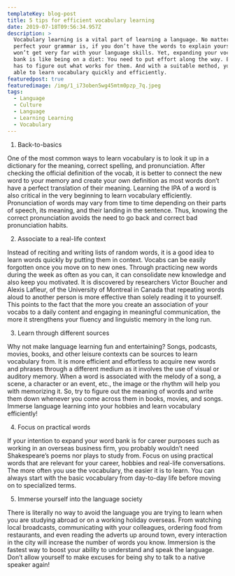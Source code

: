 ```yaml
---
templateKey: blog-post
title: 5 tips for efficient vocabulary learning
date: 2019-07-18T09:56:34.957Z
description: >
  Vocabulary learning is a vital part of learning a language. No matter how
  perfect your grammar is, if you don’t have the words to explain yourself, you
  won’t get very far with your language skills. Yet, expanding your vocabulary
  bank is like being on a diet: You need to put effort along the way. Everyone
  has to figure out what works for them. And with a suitable method, you will be
  able to learn vocabulary quickly and efficiently.
featuredpost: true
featuredimage: /img/1_i73oben5wg45mtm0pzp_7q.jpeg
tags:
  - Language
  - Culture
  - Language
  - Learning Learning
  - Vocabulary
---
```

1. Back-to-basics

One of the most common ways to learn vocabulary is to look it up in a dictionary for the meaning, correct spelling, and pronunciation. After checking the official definition of the vocab, it is better to connect the new word to your memory and create your own definition as most words don’t have a perfect translation of their meaning. Learning the IPA of a word is also critical in the very beginning to learn vocabulary efficiently. Pronunciation of words may vary from time to time depending on their parts of speech, its meaning, and their landing in the sentence. Thus, knowing the correct pronunciation avoids the need to go back and correct bad pronunciation habits.

 

2. Associate to a real-life context

Instead of reciting and writing lists of random words, it is a good idea to learn words quickly by putting them in context. Vocabs can be easily forgotten once you move on to new ones. Through practicing new words during the week as often as you can, it can consolidate new knowledge and also keep you motivated. It is discovered by researchers Victor Boucher and Alexis Lafleur, of the University of Montreal in Canada that repeating words aloud to another person is more effective than solely reading it to yourself. This points to the fact that the more you create an association of your vocabs to a daily content and engaging in meaningful communication, the more it strengthens your fluency and linguistic memory in the long run.

 

3. Learn through different sources

Why not make language learning fun and entertaining? Songs, podcasts, movies, books, and other leisure contexts can be sources to learn vocabulary from. It is more efficient and effortless to acquire new words and phrases through a different medium as it involves the use of visual or auditory memory. When a word is associated with the melody of a song, a scene, a character or an event, etc., the image or the rhythm will help you with memorizing it. So, try to figure out the meaning of words and write them down whenever you come across them in books, movies, and songs. Immerse language learning into your hobbies and learn vocabulary efficiently!

 

4. Focus on practical words

If your intention to expand your word bank is for career purposes such as working in an overseas business firm, you probably wouldn’t need Shakespeare’s poems nor plays to study from. Focus on using practical words that are relevant for your career, hobbies and real-life conversations. The more often you use the vocabulary, the easier it is to learn. You can always start with the basic vocabulary from day-to-day life before moving on to specialized terms.

 

5. Immerse yourself into the language society

There is literally no way to avoid the language you are trying to learn when you are studying abroad or on a working holiday overseas. From watching local broadcasts, communicating with your colleagues, ordering food from restaurants, and even reading the adverts up around town, every interaction in the city will increase the number of words you know. Immersion is the fastest way to boost your ability to understand and speak the language. Don’t allow yourself to make excuses for being shy to talk to a native speaker again!
